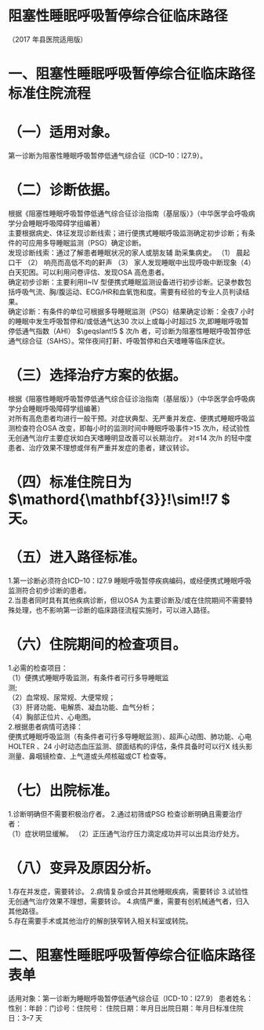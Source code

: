 # 阻塞性睡眠呼吸暂停综合征临床路径  
（2017 年县医院适用版）  
# 一、阻塞性睡眠呼吸暂停综合征临床路径标准住院流程  
# （一）适用对象。  
第一诊断为阻塞性睡眠呼吸暂停低通气综合征（ICD–10：I27.9）。  
# （二）诊断依据。  
根据《阻塞性睡眠呼吸暂停低通气综合征诊治指南（基层版）》（中华医学会呼吸病学分会睡眠呼吸障碍学组编著）  
主要根据病史、体征发现诊断线索；进行便携式睡眠呼吸监测确定初步诊断；有条件的可应用多导睡眠监测（PSG）确定诊断。  
发现诊断线索：通过了解患者睡眠状况的家人或朋友辅 助采集病史。 （1） 晨起口干 （2） 响亮而高低不均的鼾声 （3） 家人发现睡眠中出现呼吸中断现象（4）白天犯困。可以利用问卷评估、发现OSA 高危患者。  
确定初步诊断：主要利用II\~IV 型便携式睡眠监测设备进行初步诊断。记录参数包括呼吸气流、胸/腹运动、ECG/HR和血氧饱和度。需要有经验的专业人员判读结果。  
确定诊断：有条件的单位可根据多导睡眠监测（PSG）结果确定诊断：全夜7 小时的睡眠中发生呼吸暂停和/或低通气达30 次以上或每小时超过5 次,即睡眠呼吸暂停低通气指数（AHI） $\geqslant\!5 $ 次/h 者，可诊断为阻塞性睡眠呼吸暂停低通气综合征（SAHS）。常伴夜间打鼾、呼吸暂停和白天嗜睡等临床症状。  
# （三）选择治疗方案的依据。  
根据《阻塞性睡眠呼吸暂停低通气综合征诊治指南（基层版）》（中华医学会呼吸病学分会睡眠呼吸障碍学组编著）  
对所有高危患者均进行一般干预。对症状典型、无严重并发症、便携式睡眠呼吸监测检查符合OSA 改变，即每小时的监测时间中睡眠呼吸事件>15 次/h，经试验性无创通气治疗主要症状如白天嗜睡明显改善可以长期治疗。 对≤14 次/h 的轻中度患者、治疗效果不理想或伴有严重并发症的患者，建议转诊。  
# （四）标准住院日为 $\mathord{\mathbf{3}}\!\sim\!\!7 $ 天。  
# （五）进入路径标准。  
1.第一诊断必须符合ICD–10：I27.9 睡眠呼吸暂停疾病编码，或经便携式睡眠呼吸监测符合初步诊断的患者。  
2.当患者同时具有其他疾病诊断，但以OSA 为主要诊断及/或在住院期间不需要特殊处理，也不影响第一诊断的临床路径流程实施时，可以进入路径。  
# （六）住院期间的检查项目。  
1.必需的检查项目：  
（1）便携式睡眠呼吸监测，有条件者可行多导睡眠监  
测;  
（2）血常规、尿常规、大便常规；  
（3）肝肾功能、电解质、凝血功能、血气分析；  
（4）胸部正位片、心电图。  
2.根据患者病情可选择：  
便携式睡眠呼吸监测（有条件者可行多导睡眠监测）、超声心动图、肺功能、心电HOLTER 、24 小时动态血压监测、颌面结构的评估，条件具备时可以行X 线头影测量、鼻咽镜检查、上气道或头颅核磁或CT 检查等。  
# （七）出院标准。  
1.诊断明确但不需要积极治疗者。 2.通过初筛或PSG 检查诊断明确且需要治疗者：  
（1）症状明显缓解。 （2）正压通气治疗压力滴定成功并可以出具治疗处方。  
# （八）变异及原因分析。  
1.存在并发症，需要转诊。 2.病情复杂或合并其他睡眠疾病，需要转诊 3.试验性无创通气治疗效果不理想，需要转诊。 4.病情严重，需要有创机械通气者，归入其他路径。  
5.存在需要手术或其他治疗的解剖狭窄转入相关科室或转院。  
# 二、阻塞性睡眠呼吸暂停综合征临床路径表单  
适用对象：第一诊断为睡眠呼吸暂停低通气综合征（ICD-10：I27.9） 患者姓名：性别：年龄：门诊号：住院号： 住院日期：年月日出院日期：年月日标准住院日：3–7 天  
